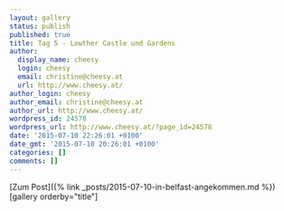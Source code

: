 ```yaml
---
layout: gallery
status: publish
published: true
title: Tag 5 - Lowther Castle und Gardens
author:
  display_name: cheesy
  login: cheesy
  email: christine@cheesy.at
  url: http://www.cheesy.at/
author_login: cheesy
author_email: christine@cheesy.at
author_url: http://www.cheesy.at/
wordpress_id: 24578
wordpress_url: http://www.cheesy.at/?page_id=24578
date: '2015-07-10 22:26:01 +0100'
date_gmt: '2015-07-10 20:26:01 +0100'
categories: []
comments: []
---
```


[Zum Post]({% link _posts/2015-07-10-in-belfast-angekommen.md %})
[gallery orderby="title"]

